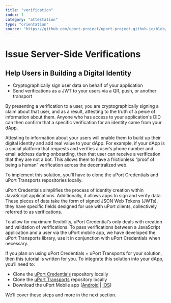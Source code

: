 ```yaml
---
title: "verification"
index: 1
category: "attestation"
type: "orientation"
source: "https://github.com/uport-project/uport-project.github.io/blob/develop/markdown/docs/credentials/verification.md"
---
```

# Issue Server-Side Verifications

## Help Users in Building a Digital Identity

* Cryptographically sign user data on behalf of your application
* Send verifications as a JWT to your users via a QR, push, or another transport

By presenting a verification to a user, you are cryptographically signing a claim about that user, and as a result, attesting to the truth of a peice of information about them. Anyone who has access to your application's DID can then confirm that a specific verification for an identity came from your dApp. 

Attesting to information about your users will enable them to build up their digital identity and add real value to your dApp. For example, if your dApp is a social platform that requests and verifies a user’s phone number and email address during onboarding, then that user can receive a verification that they are not a bot. This allows them to have a frictionless “proof of being a human” verification across the decentralized web.  

To implement this solution, you’ll have to clone the uPort Credentials and uPort Transports repositories locally.

uPort Credentials simplifies the process of identity creation within JavaScript applications. Additionally, it allows apps to sign and verify data. These pieces of data take the form of signed JSON Web Tokens (JWTs), they have specific fields designed for use with uPort clients, collectively referred to as verifications.

To allow for maximum flexibility, uPort Credential’s only deals with creation and validation of verifications. To pass verifications between a JavaScript application and a user via the uPort mobile app, we have developed the uPort Transports library, use it in conjunction with uPort Credentials when necessary.

If you plan on using uPort Credentials + uPort Transports for your solution, then this tutorial is written for you. To integrate this solution into your dApp, you’ll need to:

* Clone the [uPort Credentials](https://github.com/uport-project/uport-credentials) repository locally
* Clone the [uPort Transports](https://github.com/uport-project/uport-transports) repository locally
* Download the uPort Mobile app ([Android](https://play.google.com/store/apps/details?id=com.uportMobile&hl=en_US) | [iOS](https://itunes.apple.com/us/app/uport-id/id1123434510?mt=8))

We’ll cover these steps and more in the next section.
